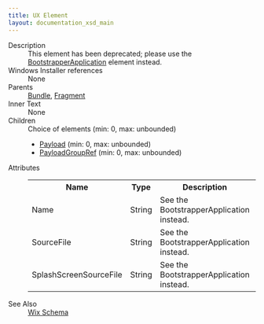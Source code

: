 ```yaml
---
title: UX Element
layout: documentation_xsd_main
---
```

<dl>
  <dt>Description</dt>
  <dd>This element has been deprecated; please use the <a href="../bootstrapperapplication/">BootstrapperApplication</a> element instead.</dd>
  <dt>Windows Installer references</dt>
  <dd>None</dd>
  <dt>Parents</dt>
  <dd>
    <a href="../bundle/">Bundle</a>, <a href="../fragment/">Fragment</a></dd>
  <dt>Inner Text</dt>
  <dd>None</dd>
  <dt>Children</dt>
  <dd>Choice of elements (min: 0, max: unbounded)<ul><li><a href="../payload/">Payload</a> (min: 0, max: unbounded)</li><li><a href="../payloadgroupref/">PayloadGroupRef</a> (min: 0, max: unbounded)</li></ul></dd>
  <dt>Attributes</dt>
  <dd>
    <table cellspacing="0" cellpadding="0" class="schema">
      <tr>
        <th width="15%">Name</th>
        <th width="15%">Type</th>
        <th width="65%">Description</th>
        <th width="15%">Required</th>
      </tr>
      <tr>
        <td>Name</td>
        <td>String</td>
        <td>See the BootstrapperApplication instead.</td>
        <td>&nbsp;</td>
      </tr>
      <tr>
        <td>SourceFile</td>
        <td>String</td>
        <td>See the BootstrapperApplication instead.</td>
        <td>&nbsp;</td>
      </tr>
      <tr>
        <td>SplashScreenSourceFile</td>
        <td>String</td>
        <td>See the BootstrapperApplication instead.</td>
        <td>&nbsp;</td>
      </tr>
    </table>
  </dd>
  <dt>See Also</dt>
  <dd>
    <a href="../">Wix Schema</a>
  </dd>
</dl>
